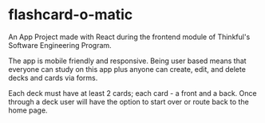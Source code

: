 # flashcard-o-matic

An App Project made with React during the frontend module of Thinkful's Software Engineering Program.

The app is mobile friendly and responsive. Being user based means that everyone can study on this app plus anyone can create, edit, and delete decks and cards via forms.

Each deck must have at least 2 cards; each card - a front and a back. Once through a deck user will have the option to start over or route back to the home page.

